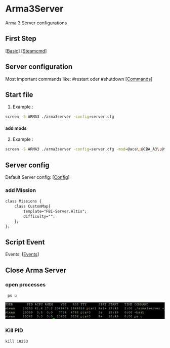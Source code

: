 # Arma3Server
Arma 3 Server configurations

## First Step

[[Basic](https://community.bistudio.com/wiki/Arma_3_Dedicated_Server)]
[[Steamcmd](https://developer.valvesoftware.com/wiki/SteamCMD#Linux)]


## Server configuration
Most important commands like: #restart oder #shutdown
[[Commands](https://community.bistudio.com/wiki/Multiplayer_Server_Commands)]

## Start file
1. Example : 

```.sh
screen -S ARMA3 ./arma3server -config=server.cfg   
```
#### add mods
2. Example : 

```.sh
screen -S ARMA3 ./arma3server -config=server.cfg -mod=@ace\;@CBA_A3\;@task_force_radio\;@CUP\ Units\;@CUP\ Vehicles\;@CUP\ Weapons\;
```

## Server config
Default Server config: [[Config](https://community.bistudio.com/wiki/server.cfg)]

### add Mission
```sqf
class Missions {
	class CustomMap{
	    template="FBI-Server.Altis";
	    difficulty="";
	};
};
```
## Script Event
Events: [[Events](https://community.bistudio.com/wiki/Event_Scripts)]

## Close Arma Server

### open processes

```shell
 ps u
```

![loading...](https://github.com/Ktechen/Arma3Server/blob/master/picture/ps-u.PNG)

### Kill PID

```shell
kill 10253
```
